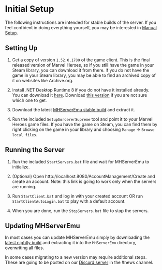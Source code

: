 # Initial Setup

The following instructions are intended for stable builds of the server. If you feel confident in doing everything yourself, you may be interested in [Manual Setup](./ManualSetup.md).

## Setting Up

1. Get a copy of version `1.52.0.1700` of the game client. This is the final released version of Marvel Heroes, so if you still have the game in your Steam library, you can download it from there. If you do not have the game in your Steam library, you may be able to find an archived copy of it on websites like Archive.org.

2. Install .NET Desktop Runtime 8 if you do not have it installed already. You can download it [here](https://dotnet.microsoft.com/en-us/download/dotnet/8.0). Download [this version](https://dotnet.microsoft.com/en-us/download/dotnet/thank-you/runtime-desktop-8.0.11-windows-x64-installer) if you are not sure which one to get.

3. Download the latest [MHServerEmu stable build](https://github.com/Crypto137/MHServerEmu/releases/latest) and extract it.

4. Run the included `SetupSorcererSupreme` tool and point it to your Marvel Heroes game files. If you have the game on Steam, you can find them by right clicking on the game in your library and choosing `Manage` -> `Browse local files`.

## Running the Server

1. Run the included `StartServers.bat` file and wait for MHServerEmu to initialize.

2. (Optional) Open http://localhost:8080/AccountManagement/Create and create an account. Note: this link is going to work only when the servers are running.

3. Run `StartClient.bat` and log in with your created account OR run `StartClientAutoLogin.bat` to play with a default account.

4. When you are done, run the `StopServers.bat` file to stop the servers.

## Updating MHServerEmu

In most cases you can update MHServerEmu simply by downloading the [latest nightly build](https://nightly.link/Crypto137/MHServerEmu/workflows/nightly-release-windows-x64/master?preview) and extracting it into the `MHServerEmu` directory, overwriting all files.

In some cases migrating to a new version may require additional steps. These are going to be posted on our [Discord server](https://discord.gg/hjR8Bj52t3) in the #news channel.
